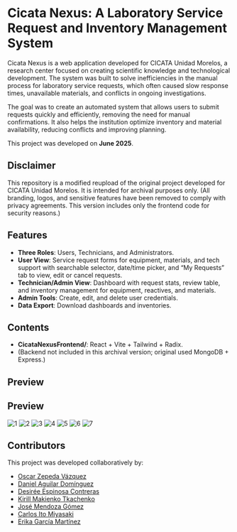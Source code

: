 # Cicata Nexus: A Laboratory Service Request and Inventory Management System

Cicata Nexus is a web application developed for CICATA Unidad Morelos, a research center focused on creating scientific knowledge and technological development. The system was built to solve inefficiencies in the manual process for laboratory service requests, which often caused slow response times, unavailable materials, and conflicts in ongoing investigations.

The goal was to create an automated system that allows users to submit requests quickly and efficiently, removing the need for manual confirmations. It also helps the institution optimize inventory and material availability, reducing conflicts and improving planning.

This project was developed on **June 2025**.

## Disclaimer

This repository is a modified reupload of the original project developed for CICATA Unidad Morelos. It is intended for archival purposes only. (All branding, logos, and sensitive features have been removed to comply with privacy agreements. This version includes only the frontend code for security reasons.)

## Features

- **Three Roles**: Users, Technicians, and Administrators.
- **User View**: Service request forms for equipment, materials, and tech support with searchable selector, date/time picker, and “My Requests” tab to view, edit or cancel requests.
- **Technician/Admin View**: Dashboard with request stats, review table, and inventory management for equipment, reactives, and materials.
- **Admin Tools**: Create, edit, and delete user credentials.
- **Data Export**: Download dashboards and inventories.

## Contents

- **CicataNexusFrontend/**: React + Vite + Tailwind + Radix.
- (Backend not included in this archival version; original used MongoDB + Express.)

## Preview
## Preview
![1](https://github.com/user-attachments/assets/798ff3b2-cc78-456d-9f7f-c673b868547a)
![2](https://github.com/user-attachments/assets/5eae849f-451a-4eff-9ee0-e2476c5ad6c6)
![3](https://github.com/user-attachments/assets/6c49837f-7e67-4cc1-9397-3eb5cf260d7a)
![4](https://github.com/user-attachments/assets/c373be16-aa0c-4bb9-9fda-f4c7e96f9fce)
![5](https://github.com/user-attachments/assets/9d3cc158-b89d-4f5b-afec-1e37404b26d4)
![6](https://github.com/user-attachments/assets/69f34441-be52-4718-ba50-613928d6a13c)
![7](https://github.com/user-attachments/assets/ee55a502-d98c-444d-b7aa-79930dad899e)

## Contributors  
This project was developed collaboratively by:  

- [Oscar Zepeda Vázquez]()
- [Daniel Aguilar Domínguez]()
- [Desirée Espinosa Contreras]()
- [Kirill Makienko Tkachenko]()
- [José Mendoza Gómez]()
- [Carlos Ito Miyasaki]()
- [Erika García Martínez]()
